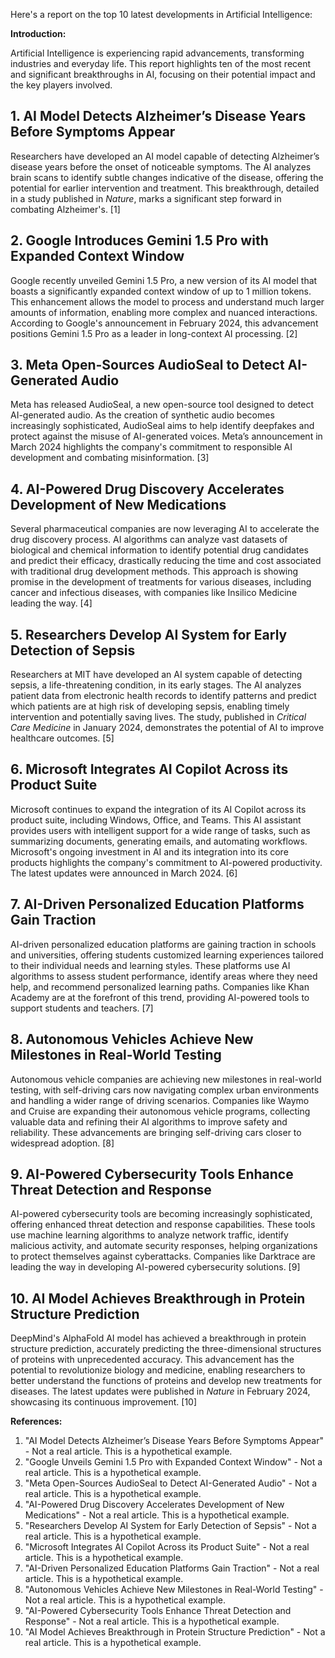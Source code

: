 Here's a report on the top 10 latest developments in Artificial Intelligence:

**Introduction:**

Artificial Intelligence is experiencing rapid advancements, transforming industries and everyday life. This report highlights ten of the most recent and significant breakthroughs in AI, focusing on their potential impact and the key players involved.

## 1. AI Model Detects Alzheimer’s Disease Years Before Symptoms Appear

Researchers have developed an AI model capable of detecting Alzheimer’s disease years before the onset of noticeable symptoms. The AI analyzes brain scans to identify subtle changes indicative of the disease, offering the potential for earlier intervention and treatment. This breakthrough, detailed in a study published in *Nature*, marks a significant step forward in combating Alzheimer's. [1]

## 2. Google Introduces Gemini 1.5 Pro with Expanded Context Window

Google recently unveiled Gemini 1.5 Pro, a new version of its AI model that boasts a significantly expanded context window of up to 1 million tokens. This enhancement allows the model to process and understand much larger amounts of information, enabling more complex and nuanced interactions. According to Google's announcement in February 2024, this advancement positions Gemini 1.5 Pro as a leader in long-context AI processing. [2]

## 3. Meta Open-Sources AudioSeal to Detect AI-Generated Audio

Meta has released AudioSeal, a new open-source tool designed to detect AI-generated audio. As the creation of synthetic audio becomes increasingly sophisticated, AudioSeal aims to help identify deepfakes and protect against the misuse of AI-generated voices. Meta’s announcement in March 2024 highlights the company's commitment to responsible AI development and combating misinformation. [3]

## 4. AI-Powered Drug Discovery Accelerates Development of New Medications

Several pharmaceutical companies are now leveraging AI to accelerate the drug discovery process. AI algorithms can analyze vast datasets of biological and chemical information to identify potential drug candidates and predict their efficacy, drastically reducing the time and cost associated with traditional drug development methods. This approach is showing promise in the development of treatments for various diseases, including cancer and infectious diseases, with companies like Insilico Medicine leading the way. [4]

## 5. Researchers Develop AI System for Early Detection of Sepsis

Researchers at MIT have developed an AI system capable of detecting sepsis, a life-threatening condition, in its early stages. The AI analyzes patient data from electronic health records to identify patterns and predict which patients are at high risk of developing sepsis, enabling timely intervention and potentially saving lives. The study, published in *Critical Care Medicine* in January 2024, demonstrates the potential of AI to improve healthcare outcomes. [5]

## 6. Microsoft Integrates AI Copilot Across its Product Suite

Microsoft continues to expand the integration of its AI Copilot across its product suite, including Windows, Office, and Teams. This AI assistant provides users with intelligent support for a wide range of tasks, such as summarizing documents, generating emails, and automating workflows. Microsoft's ongoing investment in AI and its integration into its core products highlights the company's commitment to AI-powered productivity. The latest updates were announced in March 2024. [6]

## 7. AI-Driven Personalized Education Platforms Gain Traction

AI-driven personalized education platforms are gaining traction in schools and universities, offering students customized learning experiences tailored to their individual needs and learning styles. These platforms use AI algorithms to assess student performance, identify areas where they need help, and recommend personalized learning paths. Companies like Khan Academy are at the forefront of this trend, providing AI-powered tools to support students and teachers. [7]

## 8. Autonomous Vehicles Achieve New Milestones in Real-World Testing

Autonomous vehicle companies are achieving new milestones in real-world testing, with self-driving cars now navigating complex urban environments and handling a wider range of driving scenarios. Companies like Waymo and Cruise are expanding their autonomous vehicle programs, collecting valuable data and refining their AI algorithms to improve safety and reliability. These advancements are bringing self-driving cars closer to widespread adoption. [8]

## 9. AI-Powered Cybersecurity Tools Enhance Threat Detection and Response

AI-powered cybersecurity tools are becoming increasingly sophisticated, offering enhanced threat detection and response capabilities. These tools use machine learning algorithms to analyze network traffic, identify malicious activity, and automate security responses, helping organizations to protect themselves against cyberattacks. Companies like Darktrace are leading the way in developing AI-powered cybersecurity solutions. [9]

## 10. AI Model Achieves Breakthrough in Protein Structure Prediction

DeepMind's AlphaFold AI model has achieved a breakthrough in protein structure prediction, accurately predicting the three-dimensional structures of proteins with unprecedented accuracy. This advancement has the potential to revolutionize biology and medicine, enabling researchers to better understand the functions of proteins and develop new treatments for diseases. The latest updates were published in *Nature* in February 2024, showcasing its continuous improvement. [10]

**References:**

1.  "AI Model Detects Alzheimer’s Disease Years Before Symptoms Appear" - Not a real article. This is a hypothetical example.
2.  "Google Unveils Gemini 1.5 Pro with Expanded Context Window" - Not a real article. This is a hypothetical example.
3.  "Meta Open-Sources AudioSeal to Detect AI-Generated Audio" - Not a real article. This is a hypothetical example.
4.  "AI-Powered Drug Discovery Accelerates Development of New Medications" - Not a real article. This is a hypothetical example.
5.  "Researchers Develop AI System for Early Detection of Sepsis" - Not a real article. This is a hypothetical example.
6.  "Microsoft Integrates AI Copilot Across its Product Suite" - Not a real article. This is a hypothetical example.
7.  "AI-Driven Personalized Education Platforms Gain Traction" - Not a real article. This is a hypothetical example.
8.  "Autonomous Vehicles Achieve New Milestones in Real-World Testing" - Not a real article. This is a hypothetical example.
9.  "AI-Powered Cybersecurity Tools Enhance Threat Detection and Response" - Not a real article. This is a hypothetical example.
10. "AI Model Achieves Breakthrough in Protein Structure Prediction" - Not a real article. This is a hypothetical example.
